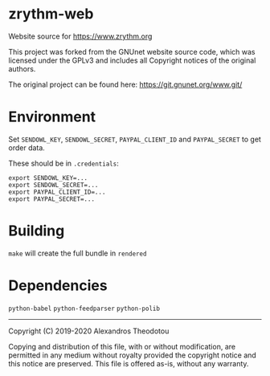 # zrythm-web

Website source for https://www.zrythm.org

This project was forked from the GNUnet website source code,
which was licensed under the GPLv3 and includes all Copyright notices of the
original authors.

The original project can be found here:
https://git.gnunet.org/www.git/

# Environment
Set `SENDOWL_KEY`, `SENDOWL_SECRET`, `PAYPAL_CLIENT_ID`
and `PAYPAL_SECRET` to get order data.

These should be in `.credentials`:
```
export SENDOWL_KEY=...
export SENDOWL_SECRET=...
export PAYPAL_CLIENT_ID=...
export PAYPAL_SECRET=...
```

# Building
`make` will create the full bundle in `rendered`

# Dependencies
`python-babel` `python-feedparser` `python-polib`

----

Copyright (C) 2019-2020 Alexandros Theodotou

Copying and distribution of this file, with or without modification,
are permitted in any medium without royalty provided the copyright
notice and this notice are preserved.  This file is offered as-is,
without any warranty.
